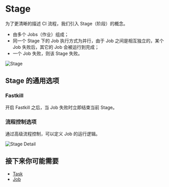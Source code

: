 # Stage

为了更清晰的描述 CI 流程，我们引入 Stage（阶段）的概念。

- 由多个 Jobs（作业）组成；
- 同一个 Stage 下的 Job 执行方式为并行，由于 Job 之间是相互独立的，某个 Job 失败后，其它的 Job 会被运行到完成；
- 一个 Job 失败，则该 Stage 失败。

![Stage](../assets/stage.png)

## Stage 的通用选项

### Fastkill

开启 Fastkill 之后，当 Job 失败时立即结束当前 Stage。

### 流程控制选项

通过高级流程控制，可以定义 Job 的运行逻辑。

![Stage Detail](../assets/stage_detail.png)

## 接下来你可能需要

- [Task](Task.md)
- [Job](Job.md)
